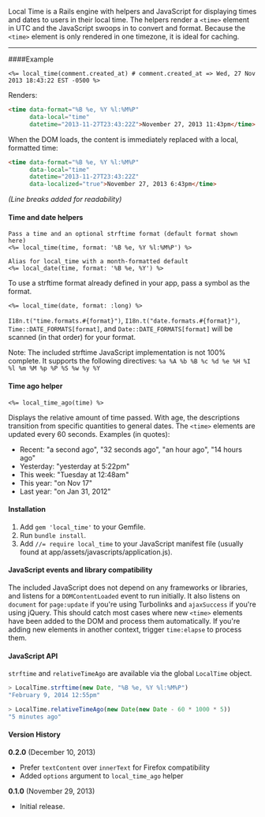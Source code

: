 Local Time is a Rails engine with helpers and JavaScript for displaying times and dates to users in their local time. The helpers render a `<time>` element in UTC and the JavaScript swoops in to convert and format. Because the `<time>` element is only rendered in one timezone, it is ideal for caching.

---

####Example

```erb
<%= local_time(comment.created_at) # comment.created_at => Wed, 27 Nov 2013 18:43:22 EST -0500 %>
```

Renders:

```html
<time data-format="%B %e, %Y %l:%M%P"
      data-local="time"
      datetime="2013-11-27T23:43:22Z">November 27, 2013 11:43pm</time>
```

When the DOM loads, the content is immediately replaced with a local, formatted time:

```html
<time data-format="%B %e, %Y %l:%M%P"
      data-local="time"
      datetime="2013-11-27T23:43:22Z"
      data-localized="true">November 27, 2013 6:43pm</time>
```

*(Line breaks added for readability)*

#### Time and date helpers

```erb
Pass a time and an optional strftime format (default format shown here)
<%= local_time(time, format: '%B %e, %Y %l:%M%P') %>

Alias for local_time with a month-formatted default
<%= local_date(time, format: '%B %e, %Y') %>
```

To use a strftime format already defined in your app, pass a symbol as the format.
```erb
<%= local_time(date, format: :long) %>
```

`I18n.t("time.formats.#{format}")`, `I18n.t("date.formats.#{format}")`, `Time::DATE_FORMATS[format]`, and `Date::DATE_FORMATS[format]` will be scanned (in that order) for your format.

Note: The included strftime JavaScript implementation is not 100% complete. It supports the following directives: `%a %A %b %B %c %d %e %H %I %l %m %M %p %P %S %w %y %Y`

#### Time ago helper

```erb
<%= local_time_ago(time) %>
```

Displays the relative amount of time passed. With age, the descriptions transition from specific quantities to general dates. The `<time>` elements are updated every 60 seconds. Examples (in quotes):

* Recent: "a second ago", "32 seconds ago", "an hour ago", "14 hours ago"
* Yesterday: "yesterday at 5:22pm"
* This week: "Tuesday at 12:48am"
* This year: "on Nov 17"
* Last year: "on Jan 31, 2012"

#### Installation

1. Add `gem 'local_time'` to your Gemfile.
2. Run `bundle install`.
3. Add `//= require local_time` to your JavaScript manifest file (usually found at app/assets/javascripts/application.js).

#### JavaScript events and library compatibility

The included JavaScript does not depend on any frameworks or libraries, and listens for a `DOMContentLoaded` event to run initially. It also listens on `document` for `page:update` if you're using Turbolinks and `ajaxSuccess` if you're using jQuery. This should catch most cases where new `<time>` elements have been added to the DOM and process them automatically. If you're adding new elements in another context, trigger `time:elapse` to process them.

#### JavaScript API

`strftime` and `relativeTimeAgo` are available via the global `LocalTime` object.

```js
> LocalTime.strftime(new Date, "%B %e, %Y %l:%M%P")
"February 9, 2014 12:55pm"

> LocalTime.relativeTimeAgo(new Date(new Date - 60 * 1000 * 5))
"5 minutes ago"
```

#### Version History

**0.2.0** (December 10, 2013)

* Prefer `textContent` over `innerText` for Firefox compatibility
* Added `options` argument to `local_time_ago` helper

**0.1.0** (November 29, 2013)

* Initial release.
